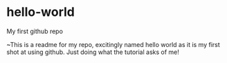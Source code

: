 # hello-world
My first github repo

~This is a readme for my repo, excitingly named hello world as it is my first shot at using github. Just doing what the tutorial asks of me!
